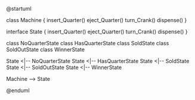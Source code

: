 @startuml

class       Machine {
    insert_Quarter()
    eject_Quarter()
    turn_Crank()
    dispense()
}

interface       State {
    insert_Quarter()
    eject_Quarter()
    turn_Crank()
    dispense()
}

class NoQuarterState
class HasQuarterState
class SoldState
class SoldOutState
class WinnerState

State <|-- NoQuarterState
State <|-- HasQuarterState
State <|-- SoldState
State <|-- SoldOutState
State <|-- WinnerState

Machine --> State

@enduml